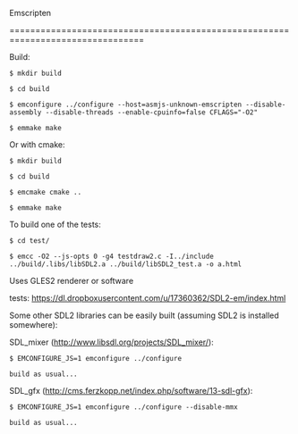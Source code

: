 Emscripten
================================================================================

Build:

    $ mkdir build
    $ cd build
    $ emconfigure ../configure --host=asmjs-unknown-emscripten --disable-assembly --disable-threads --enable-cpuinfo=false CFLAGS="-O2"
    $ emmake make

Or with cmake:

    $ mkdir build
    $ cd build
    $ emcmake cmake ..
    $ emmake make

To build one of the tests:

    $ cd test/
    $ emcc -O2 --js-opts 0 -g4 testdraw2.c -I../include ../build/.libs/libSDL2.a ../build/libSDL2_test.a -o a.html

Uses GLES2 renderer or software

tests: https://dl.dropboxusercontent.com/u/17360362/SDL2-em/index.html

Some other SDL2 libraries can be easily built (assuming SDL2 is installed somewhere):

SDL_mixer (http://www.libsdl.org/projects/SDL_mixer/):

    $ EMCONFIGURE_JS=1 emconfigure ../configure
    build as usual...

SDL_gfx (http://cms.ferzkopp.net/index.php/software/13-sdl-gfx):

    $ EMCONFIGURE_JS=1 emconfigure ../configure --disable-mmx
    build as usual...
